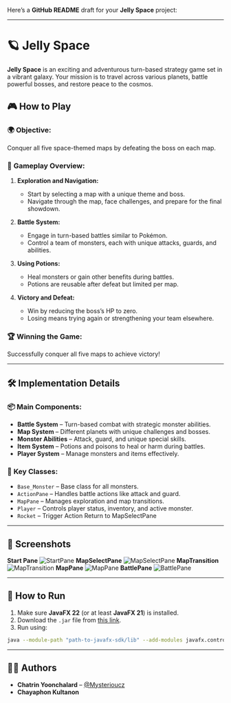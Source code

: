 Here’s a **GitHub README** draft for your **Jelly Space** project:

---

# 🪐 Jelly Space  

**Jelly Space** is an exciting and adventurous turn-based strategy game set in a vibrant galaxy. Your mission is to travel across various planets, battle powerful bosses, and restore peace to the cosmos.  

## 🎮 How to Play  
### 🌍 **Objective:**  
Conquer all five space-themed maps by defeating the boss on each map.  

### 🚀 **Gameplay Overview:**  
1. **Exploration and Navigation:**  
   - Start by selecting a map with a unique theme and boss.  
   - Navigate through the map, face challenges, and prepare for the final showdown.  

2. **Battle System:**  
   - Engage in turn-based battles similar to Pokémon.  
   - Control a team of monsters, each with unique attacks, guards, and abilities.  

3. **Using Potions:**  
   - Heal monsters or gain other benefits during battles.  
   - Potions are reusable after defeat but limited per map.  

4. **Victory and Defeat:**  
   - Win by reducing the boss’s HP to zero.  
   - Losing means trying again or strengthening your team elsewhere.  

### 🏆 **Winning the Game:**  
Successfully conquer all five maps to achieve victory!  

---

## 🛠️ Implementation Details  
### 📦 **Main Components:**  
- **Battle System** – Turn-based combat with strategic monster abilities.  
- **Map System** – Different planets with unique challenges and bosses.  
- **Monster Abilities** – Attack, guard, and unique special skills.  
- **Item System** – Potions and poisons to heal or harm during battles.  
- **Player System** – Manage monsters and items effectively.  

### 🚧 **Key Classes:**  
- `Base_Monster` – Base class for all monsters.  
- `ActionPane` – Handles battle actions like attack and guard.  
- `MapPane` – Manages exploration and map transitions.  
- `Player` – Controls player status, inventory, and active monster.  
- `Rocket` – Trigger Action Return to MapSelectPane

---

## 📸 Screenshots   
**Start Pane**
![StartPane](https://github.com/user-attachments/assets/38a07eae-f2e4-46fb-9b90-fc46ab0e36b8)
**MapSelectPane**
![MapSelectPane](https://github.com/user-attachments/assets/ff9210e7-f750-4770-ada9-d1d99d68158c) 
**MapTransition**
![MapTransition](https://github.com/user-attachments/assets/990d1ffc-bbb0-4a0a-b306-9e84bbcbb322)
**MapPane**
![MapPane](https://github.com/user-attachments/assets/7b16820b-cb6e-41b4-9254-878894bbea5c)
**BattlePane**
![BattlePane](https://github.com/user-attachments/assets/f7aa9bc3-7664-4f38-9fa4-fe7e3441ed65)



---

## 🚀 How to Run  
1. Make sure **JavaFX 22** (or at least **JavaFX 21**) is installed.  
2. Download the `.jar` file from [this link](https://drive.google.com/drive/folders/1uvOnpar4JA6-S0kbT1Om6w0IysFNWkql?usp=sharing).  
3. Run using:  
```bash
java --module-path "path-to-javafx-sdk/lib" --add-modules javafx.controls,javafx.fxml -jar Jelly_Space.jar
```

---

## 👨‍💻 Authors  
- **Chatrin Yoonchalard** – [@Mysterioucz](https://github.com/Mysterioucz)  
- **Chayaphon Kultanon**  
